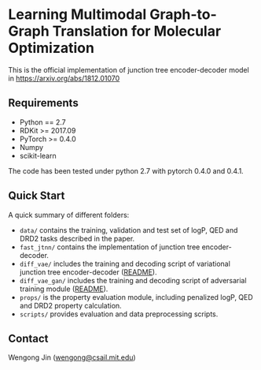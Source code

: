 # Learning Multimodal Graph-to-Graph Translation for Molecular Optimization

This is the official implementation of junction tree encoder-decoder model in https://arxiv.org/abs/1812.01070

## Requirements
* Python == 2.7
* RDKit >= 2017.09
* PyTorch >= 0.4.0
* Numpy
* scikit-learn

The code has been tested under python 2.7 with pytorch 0.4.0 and 0.4.1. 

## Quick Start
A quick summary of different folders:
* `data/` contains the training, validation and test set of logP, QED and DRD2 tasks described in the paper.
* `fast_jtnn/` contains the implementation of junction tree encoder-decoder.
* `diff_vae/` includes the training and decoding script of variational junction tree encoder-decoder ([README](./diff_vae)).
* `diff_vae_gan/` includes the training and decoding script of adversarial training module ([README](./diff_vae_gan)).
* `props/` is the property evaluation module, including penalized logP, QED and DRD2 property calculation.
* `scripts/` provides evaluation and data preprocessing scripts.

## Contact
Wengong Jin (wengong@csail.mit.edu)
